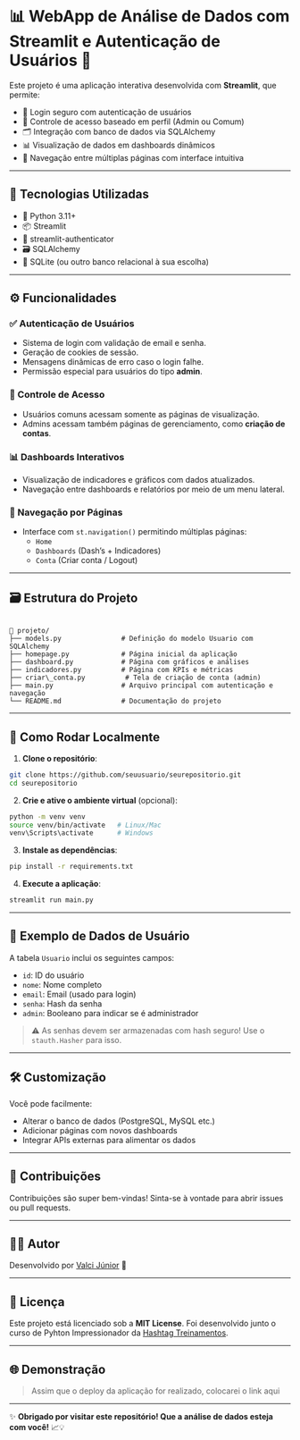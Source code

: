 # 📊 WebApp de Análise de Dados com Streamlit e Autenticação de Usuários 🔐

Este projeto é uma aplicação interativa desenvolvida com **Streamlit**, que permite:

- 🔐 Login seguro com autenticação de usuários
- 🛂 Controle de acesso baseado em perfil (Admin ou Comum)
- 🗂️ Integração com banco de dados via SQLAlchemy
- 📊 Visualização de dados em dashboards dinâmicos
- 🧭 Navegação entre múltiplas páginas com interface intuitiva

---

## 🚀 Tecnologias Utilizadas

- 🐍 Python 3.11+
- 📦 Streamlit
- 🔐 streamlit-authenticator
- 🗃️ SQLAlchemy
- 🧮 SQLite (ou outro banco relacional à sua escolha)

---

## ⚙️ Funcionalidades

### ✅ Autenticação de Usuários
- Sistema de login com validação de email e senha.
- Geração de cookies de sessão.
- Mensagens dinâmicas de erro caso o login falhe.
- Permissão especial para usuários do tipo **admin**.

### 👥 Controle de Acesso
- Usuários comuns acessam somente as páginas de visualização.
- Admins acessam também páginas de gerenciamento, como **criação de contas**.

### 📊 Dashboards Interativos
- Visualização de indicadores e gráficos com dados atualizados.
- Navegação entre dashboards e relatórios por meio de um menu lateral.

### 🧭 Navegação por Páginas
- Interface com `st.navigation()` permitindo múltiplas páginas:
  - `Home`
  - `Dashboards` (Dash’s + Indicadores)
  - `Conta` (Criar conta / Logout)

---

## 🗃️ Estrutura do Projeto

```

📁 projeto/
├── models.py               # Definição do modelo Usuario com SQLAlchemy
├── homepage.py             # Página inicial da aplicação
├── dashboard.py            # Página com gráficos e análises
├── indicadores.py          # Página com KPIs e métricas
├── criar\_conta.py          # Tela de criação de conta (admin)
├── main.py                 # Arquivo principal com autenticação e navegação
└── README.md               # Documentação do projeto

````

---

## 🧪 Como Rodar Localmente

1. **Clone o repositório**:
```bash
git clone https://github.com/seuusuario/seurepositorio.git
cd seurepositorio
````

2. **Crie e ative o ambiente virtual** (opcional):

```bash
python -m venv venv
source venv/bin/activate   # Linux/Mac
venv\Scripts\activate      # Windows
```

3. **Instale as dependências**:

```bash
pip install -r requirements.txt
```

4. **Execute a aplicação**:

```bash
streamlit run main.py
```

---

## 🔐 Exemplo de Dados de Usuário

A tabela `Usuario` inclui os seguintes campos:

* `id`: ID do usuário
* `nome`: Nome completo
* `email`: Email (usado para login)
* `senha`: Hash da senha
* `admin`: Booleano para indicar se é administrador

> ⚠️ As senhas devem ser armazenadas com hash seguro! Use o `stauth.Hasher` para isso.

---

## 🛠️ Customização

Você pode facilmente:

* Alterar o banco de dados (PostgreSQL, MySQL etc.)
* Adicionar páginas com novos dashboards
* Integrar APIs externas para alimentar os dados

---

## 🤝 Contribuições

Contribuições são super bem-vindas! Sinta-se à vontade para abrir issues ou pull requests.

---

## 🧑‍💻 Autor

Desenvolvido por [Valci Júnior](https://www.linkedin.com/in/valci-junior/) 🧠

---

## 📜 Licença

Este projeto está licenciado sob a **MIT License**. Foi desenvolvido junto o curso de Pyhton Impressionador da [Hashtag Treinamentos](https://www.hashtagtreinamentos.com/).

---

## 🌐 Demonstração

> Assim que o deploy da aplicação for realizado, colocarei o link aqui
---

✨ **Obrigado por visitar este repositório! Que a análise de dados esteja com você!** 📈💡
